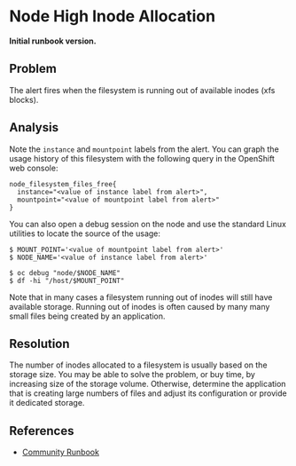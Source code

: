 # Node High Inode Allocation

**Initial runbook version.**

## Problem

The alert fires when the filesystem is running out of available inodes (xfs blocks).

## Analysis

Note the `instance` and `mountpoint` labels from the alert. You can graph the
usage history of this filesystem with the following query in the OpenShift web
console:

```promql
node_filesystem_files_free{
  instance="<value of instance label from alert>",
  mountpoint="<value of mountpoint label from alert>"
}
```

You can also open a debug session on the node and use the standard Linux
utilities to locate the source of the usage:

```shell
$ MOUNT_POINT='<value of mountpoint label from alert>'
$ NODE_NAME='<value of instance label from alert>'

$ oc debug "node/$NODE_NAME"
$ df -hi "/host/$MOUNT_POINT"
```

Note that in many cases a filesystem running out of inodes will still have
available storage. Running out of inodes is often caused by many many small
files being created by an application.

## Resolution

The number of inodes allocated to a filesystem is usually based on the storage
size. You may be able to solve the problem, or buy time, by increasing size of
the storage volume. Otherwise, determine the application that is creating large
numbers of files and adjust its configuration or provide it dedicated storage.

## References
 * [Community Runbook](https://runbooks.prometheus-operator.dev/runbooks/node/nodefilesystemfilesfillingup/)
